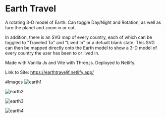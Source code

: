 # Earth Travel

A rotating 3-D model of Earth. Can toggle Day/Night and Rotation, as well as turn the planet and zoom in or out.

In addition, there is an SVG map of every country, each of which can be toggled to "Traveled To" and "Lived In" or a defualt blank state.
This SVG can then be mapped directly onto the Earth model to show a 3-D model of every country the user has been to or lived in.

Made with Vanilla Js and Vite with Three.js. Deployed to Netlify.

Link to Site: https://earthtraveljf.netlify.app/

#Images 
![earth1](https://user-images.githubusercontent.com/61069716/214441290-a7e11bd0-c385-4120-8501-2af4a80b4829.png)

![earth2](https://user-images.githubusercontent.com/61069716/214441295-cdf17f96-44bc-45bb-bf80-038ab5192250.png)

![earth3](https://user-images.githubusercontent.com/61069716/214441303-f7d26e07-504a-4626-93e1-ac3fe2c7915d.png)

![earth4](https://user-images.githubusercontent.com/61069716/214441311-808a7028-1db3-4ade-b016-e45b2e85e991.png)
